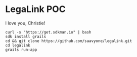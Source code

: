 # LegaLink POC

I love you, Christie!

```
curl -s "https://get.sdkman.io" | bash
sdk install grails
cd && git clone https://github.com/saavyone/legalink.git
cd legalink
grails run-app
```

